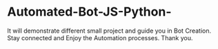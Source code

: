 # Automated-Bot-JS-Python-
It will demonstrate different small project and guide you in Bot Creation.
Stay connected and Enjoy the Automation processes.
Thank you.
